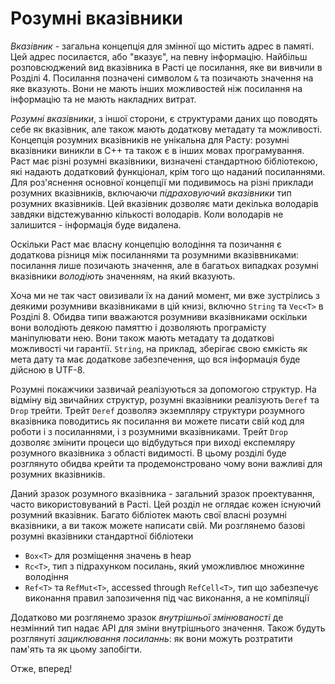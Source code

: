 # Розумні вказівники

*Вказівник* - загальна концепція для змінної що містить адрес
в памяті. Цей адрес посилаєтся, або "вказує", на певну інформацію. Найбільш
розповсюджений вид вказівника в Расті це посилання, яке ви вивчили в
Розділі 4. Посилання позначені символом `&` та позичають значення
на яке вказують. Вони не мають інших можливостей ніж посилання на
інформацію та не мають накладних витрат.

*Розумні вказівники*, з іншої сторони, є структурами даних що поводять себе як
вказівник, але також мають додаткову метадату та можливості. Концепція
розумних вказівників не унікальна для Расту: розумні вказівники виникли в C++ та також
є в інших мовах програмування. Раст має різні розумні вказівники, визначені 
стандартною бібліотекою, які надають додатковий функціонал, крім того що наданий посиланнями.
Для роз'яснення основної концепції ми подивимось на різні приклади
розумних вказівників, включаючи *підраховуючий вказівники* тип розумних вказівників. Цей 
вказівник дозволяє мати декілька володарів завдяки відстежуванню
кількості володарів. Коли володарів не залишится - інформація буде видалена.

Оскільки Раст має власну концепцію володіння та позичання є додаткова різниця
між посиланнями та розумними вказіввниками: посилання лише позичають значення, але в 
багатьох випадках розумні вказівники  *володіють* значенням, на який вказують.

Хоча ми не так част овизивали їх на даний момент, ми вже зустрілись з деякими
розумниви вказівниками в цій книзі, включно `String` та `Vec<T>` в Розділі 8. Обидва
типи вважаются розумниви вказівниками оскільки вони володіють деякою памяттю і дозволяють програмісту 
маніпулювати нею. Вони також мають метадату та додаткові можливості чи гарантії.
`String`, на приклад, зберігає свою ємкість як мета дату та має додаткове
забезпечення, що вся інформація буде дійсною в UTF-8.

Розумні покажчики зазвичай реалізуються за допомогою структур. На відміну від звичайних структур,
розумні вказівники реалізують `Deref` та `Drop` трейти. Трейт `Deref`
дозволяэ экземпляру структури розумного вказівника поводитись як посилання
ви можете писати свій код для роботи і з посиланнями, і з розумними вказівниками.
Трейт `Drop` дозволяє змінити процеси що відбудуться при виході експемляру розумного вказівника
з області видимості. В цьому розділі буде розглянуто обидва крейти та продемонстровано
чому вони важливі для розумних вказівників.

Даний зразок розумного вказівника - загальний зразок проектування, часто використовуваний в Расті.
Цей розділ не оглядає кожен існуючий розумний вказівник. 
Багато бібліотек мають свої власні розумні вказівники, а ви також можете написати свій. Ми
розглянемо базові розумні вказівники стандартної бібліотеки

* `Box<T>` для розміщення значень в heap
* `Rc<T>`, тип з підрахунком посилань, який уможливлює множинне володіння
* `Ref<T>` та `RefMut<T>`, accessed through `RefCell<T>`, тип що забезпечує
  виконання правил запозичення під час виконання, а не компіляції

Додатково ми розглянемо зразок *внутрішньої змінюваності* де незмінний
тип надає API для зміни внутрішнього значення. Також будуть розглянуті
*зациклювання посиланнь*: як вони можуть розтратити пам'ять та як цьому запобігти.

Отже, вперед!
